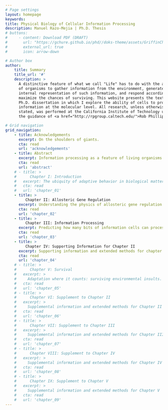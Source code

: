 ```yaml
---
# Page settings
layout: homepage
keywords:
title: Physical Biology of Cellular Information Processing
description: Manuel Razo-Mejia | Ph.D. Thesis
# buttons:
#     - content: Download PDF (DRAFT)
#       url: "https://gchure.github.io/phd//doks-theme/assets/GriffinChure_Thesis_2020-05-08.pdf"
#       external_url: true
#       icon: arrow-down

# Author box
author:
    title: Summary
    title_url: '#'
    description: >
      A distinctive feature of what we call "Life" has to do with the ability
      of organisms to gather information from the environment, generate an 
      internal representation of such information, and respond accordingly to
      maximize the chances of surviving. This website presents the text of my
      Ph.D. dissertation in which I explore the ability of cells to process
      information at the molecular level. All research, unless otherwise 
      stated, was performed at the California Institute of Technology under 
      the guidance of <a href="http://rpgroup.caltech.edu/">Rob Phillips</a>.

# Grid navigation
grid_navigation:
    - title: Acknowledgements
      excerpt: On the shoulders of giants.
      cta: read
      url: 'acknowledgements'
    - title: Abstract
      excerpt: Information processing as a feature of living organisms
      cta: read
      url: 'abstract'
    # - title: >
    #      Chapter I: Introduction
    #   excerpt: The ubiquity of adaptive behavior in biological matter.
    #   cta: read
    #   url: 'chapter_01'
    - title: >
         Chapter II: Allosteric Gene Regulation
      excerpt: Understanding the physics of allosteric gene regulation
      cta: read
      url: 'chapter_02'
    - title: >
         Chapter III: Information Processing
      excerpt: Predicting how many bits of information cells can process
      cta: read
      url: 'chapter_03'
    - title: >
         Chapter IV: Supporting Information for Chapter II
      excerpt: Supporting information and extended methods for chapter II
      cta: read
      url: 'chapter_04'
    # - title: >
    #      Chapter V: Survival
    #   excerpt: >
    #     Adaptation where it counts: surviving environmental insults.
    #   cta: read
    #   url: 'chapter_05'
    # - title: >
    #      Chapter VI: Supplement to Chapter II
    #   excerpt: >
    #     Supplemental information and extended methods for Chapter II
    #   cta: read
    #   url: 'chapter_06'
    # - title: >
    #      Chapter VII: Supplement to Chapter III
    #   excerpt: >
    #     Supplemental information and extended methods for Chapter III
    #   cta: read
    #   url: 'chapter_07'
    # - title: >
    #      Chapter VIII: Supplement to Chapter IV
    #   excerpt: >
    #     Supplemental information and extended methods for Chapter IV
    #   cta: read
    #   url: 'chapter_08'
    # - title: >
    #      Chapter IX: Supplement to Chapter V
    #   excerpt: >
    #     Supplemental information and extended methods for Chapter V
    #   cta: read
    #   url: 'chapter_09'
---
```

